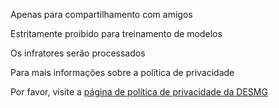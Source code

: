 Apenas para compartilhamento com amigos

Estritamente proibido para treinamento de modelos

Os infratores serão processados

Para mais informações sobre a política de privacidade

Por favor, visite a [página de política de privacidade da DESMG](https://www.desmg.com/#/policies/privacy)
